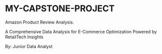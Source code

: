 # MY-CAPSTONE-PROJECT
Amazon Product Review Analysis.

A Comprehensive Data Analysis for E-Commerce Optimization Powered by RetailTech Insights

By: Junior Data Analyst
